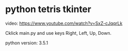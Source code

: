 ﻿# python tetris tkinter

video: https://www.youtube.com/watch?v=SxZ-cJqqrLk

Cklick main.py and use keys Right, Left, Up, Down.

python version: 3.5.1